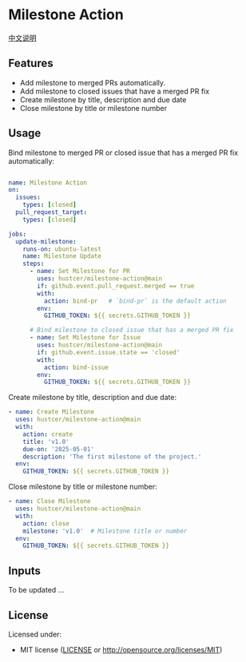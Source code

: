 # Milestone Action

[中文说明](README.zh-CN.md)

## Features

- Add milestone to merged PRs automatically.
- Add milestone to closed issues that have a merged PR fix
- Create milestone by title, description and due date
- Close milestone by title or milestone number

## Usage

Bind milestone to merged PR or closed issue that has a merged PR fix automatically:

```yaml

name: Milestone Action
on:
  issues:
    types: [closed]
  pull_request_target:
    types: [closed]

jobs:
  update-milestone:
    runs-on: ubuntu-latest
    name: Milestone Update
    steps:
      - name: Set Milestone for PR
        uses: hustcer/milestone-action@main
        if: github.event.pull_request.merged == true
        with:
          action: bind-pr   # `bind-pr` is the default action
        env:
          GITHUB_TOKEN: ${{ secrets.GITHUB_TOKEN }}

      # Bind milestone to closed issue that has a merged PR fix
      - name: Set Milestone for Issue
        uses: hustcer/milestone-action@main
        if: github.event.issue.state == 'closed'
        with:
          action: bind-issue
        env:
          GITHUB_TOKEN: ${{ secrets.GITHUB_TOKEN }}
```

Create milestone by title, description and due date:

```yaml
- name: Create Milestone
  uses: hustcer/milestone-action@main
  with:
    action: create
    title: 'v1.0'
    due-on: '2025-05-01'
    description: 'The first milestone of the project.'
  env:
    GITHUB_TOKEN: ${{ secrets.GITHUB_TOKEN }}
```

Close milestone by title or milestone number:

```yaml
- name: Close Milestone
  uses: hustcer/milestone-action@main
  with:
    action: close
    milestone: 'v1.0'  # Milestone title or number
  env:
    GITHUB_TOKEN: ${{ secrets.GITHUB_TOKEN }}
```

## Inputs

To be updated ...

## License

Licensed under:

- MIT license ([LICENSE](LICENSE) or http://opensource.org/licenses/MIT)
